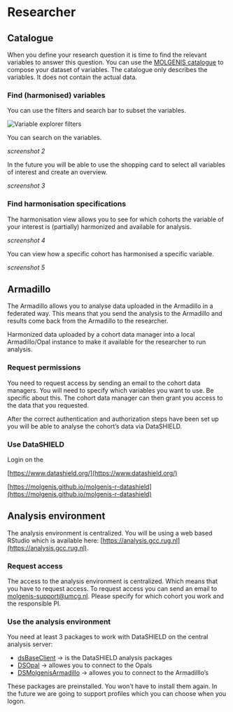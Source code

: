 # Researcher

## Catalogue
When you define your research question it is time to find the relevant variables to answer this question. You can use the [MOLGENIS catalogue](https://data-catalogue.molgeniscloud.org/catalogue/catalogue/#/explorer/details) to compose your dataset of variables. The catalogue only describes the variables. It does not contain the actual data.
### Find (harmonised) variables
You can use the filters and search bar to subset the variables.

![Variable explorer filters](https://github.com/molgenis/molgenis-emx2/blob/feat/add-docs/docs/img/cat-var-explorer-1.png)

You can search on the variables.

*screenshot 2*

In the future you will be able to use the shopping card to select all variables of interest and create an overview.

*screenshot 3*

### Find harmonisation specifications
The harmonisation view allows you to see for which cohorts the variable of your interest is (partially) harmonized and available for analysis.

*screenshot 4*

You can view how a specific cohort has harmonised a specific variable.

*screenshot 5*
## Armadillo
The Armadillo allows you to analyse data uploaded in the Armadillo in a federated way. This means that you send the analysis to the Armadillo and results come back from the Armadillo to the researcher.

Harmonized data uploaded by a cohort data manager into a local Armadillo/Opal instance to make it available for the researcher to run analysis.
### Request permissions
You need to request access by sending an email to the cohort data managers. You will need to specify which variables you want to use. Be specific about this. The cohort data manager can then grant you access to the data that you requested.

After the correct authentication and authorization steps have been set up you will be able to analyse the cohort’s data via DataSHIELD.
### Use DataSHIELD
Login on the

[https://www.datashield.org/](https://www.datashield.org/)

[https://molgenis.github.io/molgenis-r-datashield](https://molgenis.github.io/molgenis-r-datashield)
## Analysis environment
The analysis environment is centralized. You will be using a web based RStudio which is available here: [https://analysis.gcc.rug.nl](https://analysis.gcc.rug.nl).
### Request access
The access to the analysis environment is centralized. Which means that you have to request access. To request access you can send an email to [molgenis-support@umcg.nl](mailto:molgenis-support@umcg.nl). Please specify for which cohort you work and the responsible PI.
### Use the analysis environment
You need at least 3 packages to work with DataSHIELD on the central analysis server:
- [dsBaseClient](https://github.com/datashield/dsBaseClient) → is the DataSHIELD analysis packages
- [DSOpal](https://github.com/datashield/DSOpal) → allowes you to connect to the Opals
- [DSMolgenisArmadillo](https://cran.r-project.org/web/packages/DSMolgenisArmadillo/index.html) → allowes you to connect to the Armadilllo’s

These packages are preinstalled. You won’t have to install them again. In the future we are going to support profiles which you can choose when you logon.
